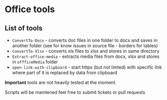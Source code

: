# Office tools

## List of tools

* `ConvertTo-Docx` - converts doc files in one folder to docx and saves in another folder (see for know issues in source file - borders for tables)
* `ConvertTo-Xlsx` - converts xls files to xlsx and stores in same directory
* `Extract-office-media` - extracts media files from docx, xlsx and stores in `offficeMedia` folder
* `open-link-with-clipboard` - start https (but not limted) with specific link where part of it is replaced by data from clipboard

**Important** tools are not heavily tested at the moment.

Scripts will be maintened feel free to submit tickets or pull requests
